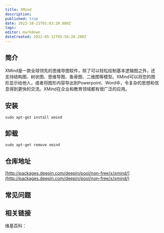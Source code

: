 ```yaml
---
title: XMind
description: 
published: true
date: 2022-10-21T01:03:20.880Z
tags: 
editor: markdown
dateCreated: 2022-05-12T05:56:20.280Z
---
```


## 简介

XMind是一款全球领先的思维导图软件，除了可以轻松绘制基本逻辑图之外，还支持结构图、树状图、思维导图、鱼骨图、二维图等模型。XMind可以将您的图形显示给他人，或者将图形内容导出到Powerpoint、Word中，令复杂的思想和信息得到更快的交流。XMind在企业和教育领域都有很广泛的应用。

## 安装

`sudo apt-get install xmind`

## 卸载

`sudo apt-get remove xmind`

## 仓库地址

[http://packages.deepin.com/deepin/pool/non-free/x/xmind/](http://packages.deepin.com/deepin/pool/non-free/x/xmind/)

## 常见问题

## 相关链接

维基百科：
